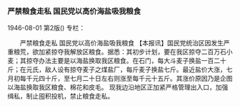 ### 严禁粮食走私  国民党以高价海盐吸我粮食

1946-08-01
第2版()
专栏：

　　严禁粮食走私
    国民党以高价海盐吸我粮食
    【本报讯】国民党统治区因发生严重粮荒，欲加紧掠夺我解放区粮食。据悉：其初步计划，要在我区掠夺二百万石小麦；其掠夺办法主要是以海盐换取我区粮食。在石门，每大斗麦子换盐一百二十斤；在元氏，敌人设有掠夺麦子之煤盐厂，每斤麦子换盐七斤。最近盐价大涨，七月初每千元四十斤，至七月二十日左右则涨至每千元十五斤。其涨价原因乃是企图以海盐换取我区粮食、棉花和皮毛。
    现我边沿地区正加紧严格管理出入口，加强缉私，制止囤积投机，禁止粮食走私。
